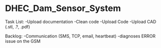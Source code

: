 # DHEC_Dam_Sensor_System


Task List:
-Upload documentation
-Clean code
-Upload Code
-Upload CAD (.stl, .?, .pdf)

Backlog:
-Communication (SMS, TCP, email, heartbeat)
-diagnoses ERROR issue on the GSM
